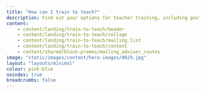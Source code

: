 ```yaml
---
title: "How can I train to teach?"
description: Find out your options for teacher training, including postgraduate teacher training, undergraduate teacher training, and the assessment only route to QTS.
content:
    - content/landing/train-to-teach/header
    - content/landing/train-to-teach/collage
    - content/landing/train-to-teach/mailing_list
    - content/landing/train-to-teach/content
    - content/shared/block-promos/mailing_adviser_routes
image: "static/images/content/hero-images/0029.jpg"
layout: "layouts/minimal"
colour: pink-blue
noindex: true
breadcrumbs: false
---
```

